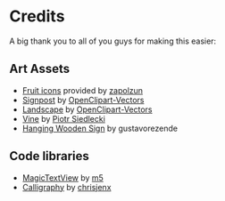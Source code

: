 # Credits

A big thank you to all of you guys for making this easier:

## Art Assets
* [Fruit icons](https://zapolzun.deviantart.com/art/Fruit-icons-set-free-551363511) provided by [zapolzun](https://zapolzun.deviantart.com)
* [Signpost](https://pixabay.com/en/sign-post-signage-wood-wooden-576727) by [OpenClipart-Vectors](https://pixabay.com/en/users/OpenClipart-Vectors-30363/)
* [Landscape](https://pixabay.com/en/landscape-spring-summer-fields-152502) by [OpenClipart-Vectors](https://pixabay.com/en/users/OpenClipart-Vectors-30363/)
* [Vine](http://www.publicdomainpictures.net/view-image.php?image=40785&picture=floral-frame-green-random-8) by [Piotr Siedlecki](http://whoami911.deviantart.com/)
* [Hanging Wooden Sign](https://www.iconspng.com/image/13544/wooden-blank-sign) by gustavorezende

## Code libraries
* [MagicTextView](https://github.com/m5/MagicTextView) by [m5](https://github.com/m5)
* [Calligraphy](https://github.com/chrisjenx/Calligraphy) by [chrisjenx](https://github.com/chrisjenx)
